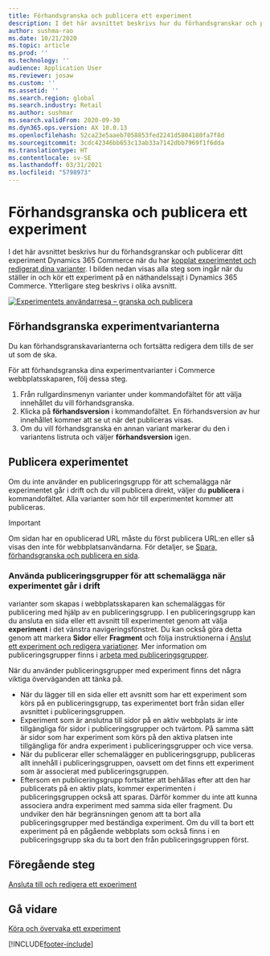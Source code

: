 ```yaml
---
title: Förhandsgranska och publicera ett experiment
description: I det här avsnittet beskrivs hur du förhandsgranskar och publicerar ett experiment från Dynamics 365 Commerce.
author: sushma-rao
ms.date: 10/21/2020
ms.topic: article
ms.prod: ''
ms.technology: ''
audience: Application User
ms.reviewer: josaw
ms.custom: ''
ms.assetid: ''
ms.search.region: global
ms.search.industry: Retail
ms.author: sushmar
ms.search.validFrom: 2020-09-30
ms.dyn365.ops.version: AX 10.0.13
ms.openlocfilehash: 52ca23e5aaeb7058853fed2241d5804180fa7f8d
ms.sourcegitcommit: 3cdc42346bb653c13ab33a7142dbb7969f1f6dda
ms.translationtype: HT
ms.contentlocale: sv-SE
ms.lasthandoff: 03/31/2021
ms.locfileid: "5798973"
---
```

# <a name="preview-and-publish-an-experiment"></a>Förhandsgranska och publicera ett experiment

I det här avsnittet beskrivs hur du förhandsgranskar och publicerar ditt experiment Dynamics 365 Commerce när du har [kopplat experimentet och redigerat dina varianter](experimentation-connect-edit.md). I bilden nedan visas alla steg som ingår när du ställer in och kör ett experiment på en näthandelssajt i Dynamics 365 Commerce. Ytterligare steg beskrivs i olika avsnitt.

[ ![Experimentets användarresa – granska och publicera](./media/experimentation_preview_publish.svg) ](./media/experimentation_preview_publish.svg#lightbox)

## <a name="preview-your-experiment-variations"></a>Förhandsgranska experimentvarianterna
Du kan förhandsgranskavarianterna och fortsätta redigera dem tills de ser ut som de ska.

För att förhandsgranska dina experimentvarianter i Commerce webbplatsskaparen, följ dessa steg.

1. Från rullgardinsmenyn varianter under kommandofältet för att välja innehållet du vill förhandsgranska. 
1. Klicka på **förhandsversion** i kommandofältet. En förhandsversion av hur innehållet kommer att se ut när det publiceras visas.
1. Om du vill förhandsgranska en annan variant markerar du den i variantens listruta och väljer **förhandsversion** igen.

## <a name="publish-your-experiment"></a>Publicera experimentet
Om du inte använder en publiceringsgrupp för att schemalägga när experimentet går i drift och du vill publicera direkt, väljer du **publicera** i kommandofältet. Alla varianter som hör till experimentet kommer att publiceras.
    
> [!IMPORTANT]
> Om sidan har en opublicerad URL måste du först publicera URL:en eller så visas den inte för webbplatsanvändarna. För detaljer, se [Spara, förhandsgranska och publicera en sida](save-preview-publish-page.md).
    
### <a name="use-publish-groups-to-schedule-when-your-experiment-goes-live"></a>Använda publiceringsgrupper för att schemalägga när experimentet går i drift
varianter som skapas i webbplatsskaparen kan schemaläggas för publicering med hjälp av en publiceringsgrupp. I en publiceringsgrupp kan du ansluta en sida eller ett avsnitt till experimentet genom att välja **experiment** i det vänstra navigeringsfönstret. Du kan också göra detta genom att markera **Sidor** eller **Fragment** och följa instruktionerna i [Anslut ett experiment och redigera variationer](experimentation-connect-edit.md). Mer information om publiceringsgrupper finns i [arbeta med publiceringsgrupper](publish-groups.md).

När du använder publiceringsgrupper med experiment finns det några viktiga överväganden att tänka på.
- När du lägger till en sida eller ett avsnitt som har ett experiment som körs på en publiceringsgrupp, tas experimentet bort från sidan eller avsnittet i publiceringsgruppen.
- Experiment som är anslutna till sidor på en aktiv webbplats är inte tillgängliga för sidor i publiceringsgrupper och tvärtom. På samma sätt är sidor som har experiment som körs på den aktiva platsen inte tillgängliga för andra experiment i publiceringsgrupper och vice versa.
- När du publicerar eller schemalägger en publiceringsgrupp, publiceras allt innehåll i publiceringsgruppen, oavsett om det finns ett experiment som är associerat med publiceringsgruppen.
- Eftersom en publiceringsgrupp fortsätter att behållas efter att den har publicerats på en aktiv plats, kommer experimenten i publiceringsgruppen också att sparas. Därför kommer du inte att kunna associera andra experiment med samma sida eller fragment. Du undviker den här begränsningen genom att ta bort alla publiceringsgrupper med beständiga experiment. Om du vill ta bort ett experiment på en pågående webbplats som också finns i en publiceringsgrupp ska du ta bort den från publiceringsgruppen först.

## <a name="previous-step"></a>Föregående steg
[Ansluta till och redigera ett experiment](experimentation-connect-edit.md)

## <a name="next-step"></a>Gå vidare
[Köra och övervaka ett experiment](experimentation-run-monitor.md)


[!INCLUDE[footer-include](../includes/footer-banner.md)]